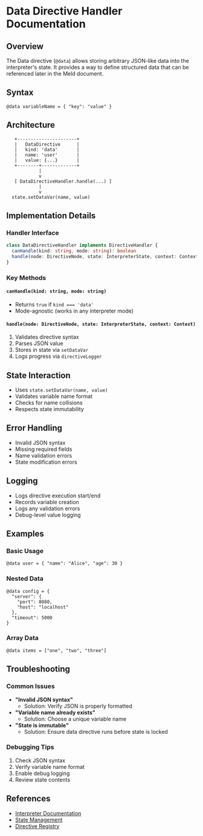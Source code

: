 # Data Directive Handler Documentation

## Overview
The Data directive (`@data`) allows storing arbitrary JSON-like data into the interpreter's state. It provides a way to define structured data that can be referenced later in the Meld document.

## Syntax

```
@data variableName = { "key": "value" }
```

## Architecture

```
   +----------------------+
   |   DataDirective      |
   |   kind: 'data'       |
   |   name: 'user'       |
   |   value: {...}       |
   +--------+-------------+
            |
            v
   [ DataDirectiveHandler.handle(...) ]
            |
            v
  state.setDataVar(name, value)
```

## Implementation Details

### Handler Interface
```typescript
class DataDirectiveHandler implements DirectiveHandler {
  canHandle(kind: string, mode: string): boolean
  handle(node: DirectiveNode, state: InterpreterState, context: Context): void
}
```

### Key Methods

#### `canHandle(kind: string, mode: string)`
- Returns `true` if `kind === 'data'`
- Mode-agnostic (works in any interpreter mode)

#### `handle(node: DirectiveNode, state: InterpreterState, context: Context)`
1. Validates directive syntax
2. Parses JSON value
3. Stores in state via `setDataVar`
4. Logs progress via `directiveLogger`

## State Interaction
- Uses `state.setDataVar(name, value)`
- Validates variable name format
- Checks for name collisions
- Respects state immutability

## Error Handling
- Invalid JSON syntax
- Missing required fields
- Name validation errors
- State modification errors

## Logging
- Logs directive execution start/end
- Records variable creation
- Logs any validation errors
- Debug-level value logging

## Examples

### Basic Usage
```
@data user = { "name": "Alice", "age": 30 }
```

### Nested Data
```
@data config = {
  "server": {
    "port": 8080,
    "host": "localhost"
  },
  "timeout": 5000
}
```

### Array Data
```
@data items = ["one", "two", "three"]
```

## Troubleshooting

### Common Issues
- **"Invalid JSON syntax"**
  - Solution: Verify JSON is properly formatted
- **"Variable name already exists"**
  - Solution: Choose a unique variable name
- **"State is immutable"**
  - Solution: Ensure data directive runs before state is locked

### Debugging Tips
1. Check JSON syntax
2. Verify variable name format
3. Enable debug logging
4. Review state contents

## References
- [Interpreter Documentation](../../__docs__/README.md)
- [State Management](../../state/__docs__/README.md)
- [Directive Registry](../registry/__docs__/README.md) 